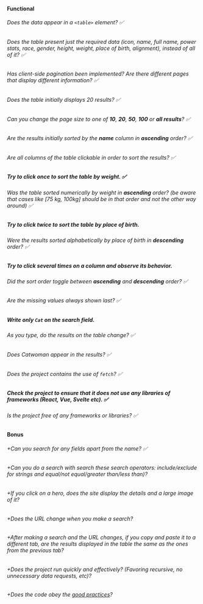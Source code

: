 #### Functional

###### Does the data appear in a `<table>` element? ✅

###### Does the table present just the required data (icon, name, full name, power stats, race, gender, height, weight, place of birth, alignment), instead of all of it? ✅

###### Has client-side pagination been implemented? Are there different pages that display different information? ✅

###### Does the table initially displays 20 results? ✅

###### Can you change the page size to one of **10**, **20**, **50**, **100** or **all results**? ✅

###### Are the results initially sorted by the **name** column in **ascending** order? ✅

###### Are all columns of the table clickable in order to sort the results? ✅

##### Try to click once to sort the table by weight. ✅

###### Was the table sorted numerically by weight in **ascending** order? (be aware that cases like [75 kg, 100kg] should be in that order and not the other way around) ✅

##### Try to click twice to sort the table by place of birth. 

###### Were the results sorted alphabetically by place of birth in **descending** order? ✅

##### Try to click several times on a column and observe its behavior.

###### Did the sort order toggle between **ascending** and **descending** order? ✅

###### Are the missing values always shown last? ✅

##### Write only `Cat` on the search field.

###### As you type, do the results on the table change? ✅

###### Does Catwoman appear in the results? ✅

###### Does the project contains the use of `fetch`? ✅

##### Check the project to ensure that it does not use any libraries of frameworks (React, Vue, Svelte etc). ✅

###### Is the project free of any frameworks or libraries? ✅

#### Bonus

###### +Can you search for any fields apart from the name? ✅

###### +Can you do a search with search these search operators: include/exclude for strings and equal/not equal/greater than/less than)?

###### +If you click on a hero, does the site display the details and a large image of it?

###### +Does the URL change when you make a search?

###### +After making a search and the URL changes, if you copy and paste it to a different tab, are the results displayed in the table the same as the ones from the previous tab?

###### +Does the project run quickly and effectively? (Favoring recursive, no unnecessary data requests, etc)?

###### +Does the code obey the [good practices](https://public.01-edu.org/subjects/good-practices/README.md)?